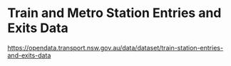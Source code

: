 # Train and Metro Station Entries and Exits Data

https://opendata.transport.nsw.gov.au/data/dataset/train-station-entries-and-exits-data
